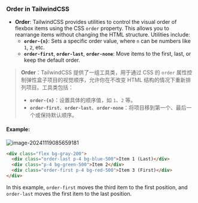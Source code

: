 ### Order in TailwindCSS

- **Order**: TailwindCSS provides utilities to control the visual order of flexbox items using the CSS `order` property. This allows you to rearrange items without changing the HTML structure. Utilities include:
  - **`order-{n}`**: Sets a specific order value, where `n` can be numbers like `1`, `2`, etc.
  - **`order-first`**, **`order-last`**, **`order-none`**: Move items to the first, last, or keep the default order.

> **Order**：TailwindCSS 提供了一组工具类，用于通过 CSS 的 `order` 属性控制弹性盒子项目的视觉顺序，允许你在不改变 HTML 结构的情况下重新排列项目。工具类包括：
> - **`order-{n}`**：设置具体的顺序值，如 `1`、`2` 等。
> - **`order-first`**、**`order-last`**、**`order-none`**：将项目移到第一个、最后一个或保持默认顺序。

#### Example:

![image-20241119085659181](C:\Users\10691\AppData\Roaming\Typora\typora-user-images\image-20241119085659181.png)

```html
<div class="flex bg-gray-200">
  <div class="order-last p-4 bg-blue-500">Item 1 (Last)</div>
  <div class="p-4 bg-green-500">Item 2</div>
  <div class="order-first p-4 bg-red-500">Item 3 (First)</div>
</div>
```

In this example, `order-first` moves the third item to the first position, and `order-last` moves the first item to the last position.